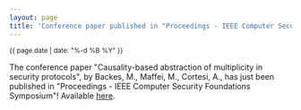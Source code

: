 ```yaml
---
layout: page
title: 'Conference paper published in "Proceedings - IEEE Computer Security Foundations Symposium"'
---
```


<small>{{ page.date | date: "%-d %B %Y" }}</small>

The conference paper "Causality-based abstraction of multiplicity in security protocols", by Backes, M., Maffei, M., Cortesi, A., has just been published in "Proceedings - IEEE Computer Security Foundations Symposium"! Available [here](https://doi.org/10.1109/CSF.2007.11).
